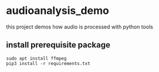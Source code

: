 # audioanalysis_demo
this project demos how audio is processed with python tools

## install prerequisite package

```shell
sudo apt install ffmpeg
pip3 install -r requirements.txt
```
